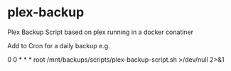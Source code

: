 # plex-backup
Plex Backup Script based on plex running in a docker conatiner

Add to Cron for a daily backup e.g.

0 0 * * * root /mnt/backups/scripts/plex-backup-script.sh >/dev/null 2>&1
